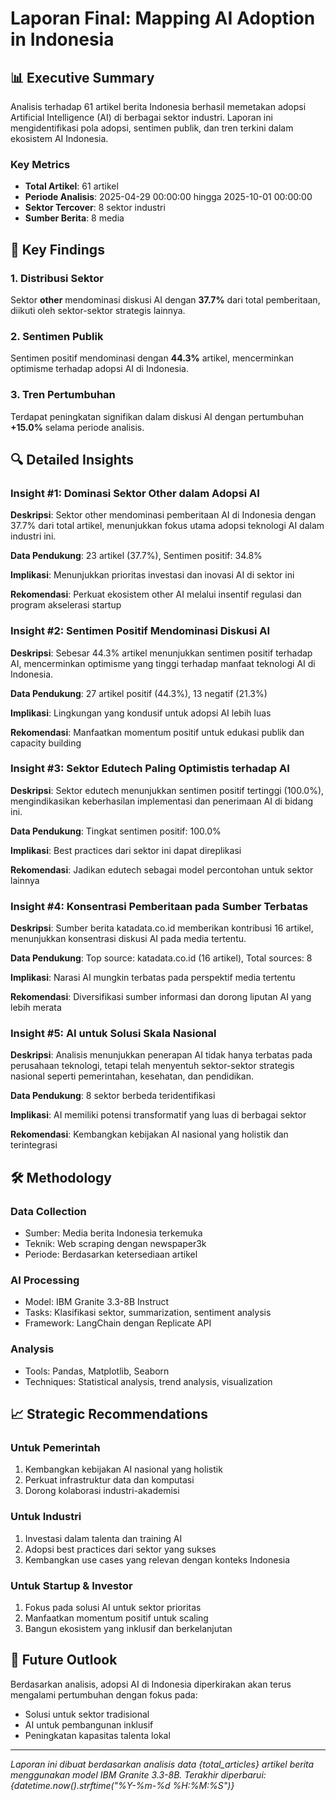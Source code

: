 # Laporan Final: Mapping AI Adoption in Indonesia

## 📊 Executive Summary

Analisis terhadap 61 artikel berita Indonesia berhasil memetakan adopsi Artificial Intelligence (AI) di berbagai sektor industri. Laporan ini mengidentifikasi pola adopsi, sentimen publik, dan tren terkini dalam ekosistem AI Indonesia.

### Key Metrics
- **Total Artikel**: 61 artikel
- **Periode Analisis**: 2025-04-29 00:00:00 hingga 2025-10-01 00:00:00
- **Sektor Tercover**: 8 sektor industri
- **Sumber Berita**: 8 media

## 🎯 Key Findings

### 1. Distribusi Sektor
Sektor **other** mendominasi diskusi AI dengan **37.7%** dari total pemberitaan, diikuti oleh sektor-sektor strategis lainnya.

### 2. Sentimen Publik
Sentimen positif mendominasi dengan **44.3%** artikel, mencerminkan optimisme terhadap adopsi AI di Indonesia.

### 3. Tren Pertumbuhan
Terdapat peningkatan signifikan dalam diskusi AI dengan pertumbuhan **+15.0%** selama periode analisis.

## 🔍 Detailed Insights

### Insight #1: Dominasi Sektor Other dalam Adopsi AI

**Deskripsi**: Sektor other mendominasi pemberitaan AI di Indonesia dengan 37.7% dari total artikel, menunjukkan fokus utama adopsi teknologi AI dalam industri ini.

**Data Pendukung**: 23 artikel (37.7%), Sentimen positif: 34.8%

**Implikasi**: Menunjukkan prioritas investasi dan inovasi AI di sektor ini

**Rekomendasi**: Perkuat ekosistem other AI melalui insentif regulasi dan program akselerasi startup

### Insight #2: Sentimen Positif Mendominasi Diskusi AI

**Deskripsi**: Sebesar 44.3% artikel menunjukkan sentimen positif terhadap AI, mencerminkan optimisme yang tinggi terhadap manfaat teknologi AI di Indonesia.

**Data Pendukung**: 27 artikel positif (44.3%), 13 negatif (21.3%)

**Implikasi**: Lingkungan yang kondusif untuk adopsi AI lebih luas

**Rekomendasi**: Manfaatkan momentum positif untuk edukasi publik dan capacity building

### Insight #3: Sektor Edutech Paling Optimistis terhadap AI

**Deskripsi**: Sektor edutech menunjukkan sentimen positif tertinggi (100.0%), mengindikasikan keberhasilan implementasi dan penerimaan AI di bidang ini.

**Data Pendukung**: Tingkat sentimen positif: 100.0%

**Implikasi**: Best practices dari sektor ini dapat direplikasi

**Rekomendasi**: Jadikan edutech sebagai model percontohan untuk sektor lainnya

### Insight #4: Konsentrasi Pemberitaan pada Sumber Terbatas

**Deskripsi**: Sumber berita katadata.co.id memberikan kontribusi 16 artikel, menunjukkan konsentrasi diskusi AI pada media tertentu.

**Data Pendukung**: Top source: katadata.co.id (16 artikel), Total sources: 8

**Implikasi**: Narasi AI mungkin terbatas pada perspektif media tertentu

**Rekomendasi**: Diversifikasi sumber informasi dan dorong liputan AI yang lebih merata

### Insight #5: AI untuk Solusi Skala Nasional

**Deskripsi**: Analisis menunjukkan penerapan AI tidak hanya terbatas pada perusahaan teknologi, tetapi telah menyentuh sektor-sektor strategis nasional seperti pemerintahan, kesehatan, dan pendidikan.

**Data Pendukung**: 8 sektor berbeda teridentifikasi

**Implikasi**: AI memiliki potensi transformatif yang luas di berbagai sektor

**Rekomendasi**: Kembangkan kebijakan AI nasional yang holistik dan terintegrasi

## 🛠 Methodology

### Data Collection
- Sumber: Media berita Indonesia terkemuka
- Teknik: Web scraping dengan newspaper3k
- Periode: Berdasarkan ketersediaan artikel

### AI Processing
- Model: IBM Granite 3.3-8B Instruct
- Tasks: Klasifikasi sektor, summarization, sentiment analysis
- Framework: LangChain dengan Replicate API

### Analysis
- Tools: Pandas, Matplotlib, Seaborn
- Techniques: Statistical analysis, trend analysis, visualization

## 📈 Strategic Recommendations

### Untuk Pemerintah
1. Kembangkan kebijakan AI nasional yang holistik
2. Perkuat infrastruktur data dan komputasi
3. Dorong kolaborasi industri-akademisi

### Untuk Industri
1. Investasi dalam talenta dan training AI
2. Adopsi best practices dari sektor yang sukses
3. Kembangkan use cases yang relevan dengan konteks Indonesia

### Untuk Startup & Investor
1. Fokus pada solusi AI untuk sektor prioritas
2. Manfaatkan momentum positif untuk scaling
3. Bangun ekosistem yang inklusif dan berkelanjutan

## 🔮 Future Outlook

Berdasarkan analisis, adopsi AI di Indonesia diperkirakan akan terus mengalami pertumbuhan dengan fokus pada:
- Solusi untuk sektor tradisional
- AI untuk pembangunan inklusif
- Peningkatan kapasitas talenta lokal

---

*Laporan ini dibuat berdasarkan analisis data {total_articles} artikel berita menggunakan model IBM Granite 3.3-8B.*
*Terakhir diperbarui: {datetime.now().strftime("%Y-%m-%d %H:%M:%S")}*
